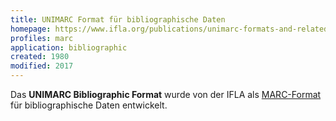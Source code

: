 ```yaml
---
title: UNIMARC Format für bibliographische Daten
homepage: https://www.ifla.org/publications/unimarc-formats-and-related-documentation
profiles: marc 
application: bibliographic
created: 1980
modified: 2017
---
```


Das **UNIMARC Bibliographic Format** wurde von der IFLA als
[MARC-Format](../marc) für bibliographische Daten entwickelt. 
